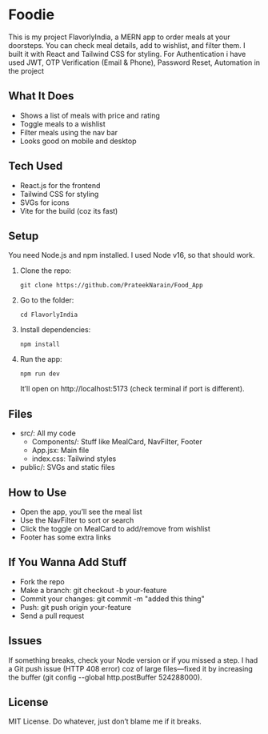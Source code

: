 # Foodie 

This is my project FlavorlyIndia, a MERN app to order meals at your doorsteps. You can check meal details, add to wishlist, and filter them. I built it with React and Tailwind CSS for styling.
For Authentication i have used JWT, OTP Verification (Email & Phone), Password Reset, Automation in the project

## What It Does
- Shows a list of meals with price and rating
- Toggle meals to a wishlist
- Filter meals using the nav bar
- Looks good on mobile and desktop

## Tech Used
- React.js for the frontend
- Tailwind CSS for styling
- SVGs for icons
- Vite for the build (coz its fast)

## Setup
You need Node.js and npm installed. I used Node v16, so that should work.

1. Clone the repo:  
   ```
   git clone https://github.com/PrateekNarain/Food_App
   ```

2. Go to the folder:  
   ```
   cd FlavorlyIndia
   ```

3. Install dependencies:  
   ```
   npm install
   ```

4. Run the app:  
   ```
   npm run dev
   ```
   It’ll open on http://localhost:5173 (check terminal if port is different).

## Files
- src/: All my code
  - Components/: Stuff like MealCard, NavFilter, Footer
  - App.jsx: Main file
  - index.css: Tailwind styles
- public/: SVGs and static files

## How to Use
- Open the app, you’ll see the meal list
- Use the NavFilter to sort or search
- Click the toggle on MealCard to add/remove from wishlist
- Footer has some extra links

## If You Wanna Add Stuff
- Fork the repo
- Make a branch: git checkout -b your-feature
- Commit your changes: git commit -m "added this thing"
- Push: git push origin your-feature
- Send a pull request

## Issues
If something breaks, check your Node version or if you missed a step. I had a Git push issue (HTTP 408 error) coz of large files—fixed it by increasing the buffer (git config --global http.postBuffer 524288000).

## License
MIT License. Do whatever, just don’t blame me if it breaks.
